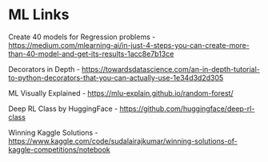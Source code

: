 # ML Links 
Create 40 models for Regression problems - https://medium.com/mlearning-ai/in-just-4-steps-you-can-create-more-than-40-model-and-get-its-results-1acc8e7b13ce

Decorators in Depth - https://towardsdatascience.com/an-in-depth-tutorial-to-python-decorators-that-you-can-actually-use-1e34d3d2d305

ML Visually Explained - https://mlu-explain.github.io/random-forest/

Deep RL Class by HuggingFace - https://github.com/huggingface/deep-rl-class

Winning Kaggle Solutions - https://www.kaggle.com/code/sudalairajkumar/winning-solutions-of-kaggle-competitions/notebook
